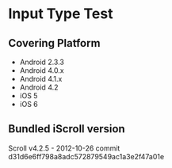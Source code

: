 # Input Type Test
## Covering Platform
* Android 2.3.3
* Android 4.0.x
* Android 4.1.x
* Android 4.2
* iOS 5
* iOS 6

## Bundled iScroll version
Scroll v4.2.5 - 2012-10-26
commit d31d6e6ff798a8adc572879549ac1a3e2f47a01e

